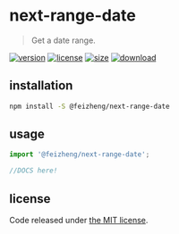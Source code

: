 # next-range-date
> Get a date range.

[![version][version-image]][version-url]
[![license][license-image]][license-url]
[![size][size-image]][size-url]
[![download][download-image]][download-url]

## installation
```bash
npm install -S @feizheng/next-range-date
```

## usage
```js
import '@feizheng/next-range-date';

//DOCS here!
```

## license
Code released under [the MIT license](https://github.com/afeiship/next-range-date/blob/master/LICENSE.txt).

[version-image]: https://img.shields.io/npm/v/@feizheng/next-range-date
[version-url]: https://npmjs.org/package/@feizheng/next-range-date

[license-image]: https://img.shields.io/npm/l/@feizheng/next-range-date
[license-url]: https://github.com/afeiship/next-range-date/blob/master/LICENSE.txt

[size-image]: https://img.shields.io/bundlephobia/minzip/@feizheng/next-range-date
[size-url]: https://github.com/afeiship/next-range-date/blob/master/dist/next-range-date.min.js

[download-image]: https://img.shields.io/npm/dm/@feizheng/next-range-date
[download-url]: https://www.npmjs.com/package/@feizheng/next-range-date
